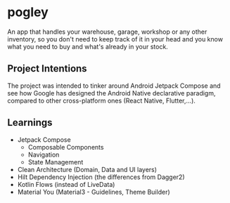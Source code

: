 # pogley

An app that handles your warehouse, garage, workshop or any other inventory, so you don't need to keep track of it in your head and you know
what you need to buy and what's already in your stock.

## Project Intentions

The project was intended to tinker around Android Jetpack Compose and see how Google has designed the Android Native declarative paradigm,
compared to other cross-platform ones (React Native, Flutter,...).

## Learnings

- Jetpack Compose
  - Composable Components
  - Navigation
  - State Management
- Clean Architecture (Domain, Data and UI layers)
- Hilt Dependency Injection (the differences from Dagger2)
- Kotlin Flows (instead of LiveData)
- Material You (Material3 - Guidelines, Theme Builder)